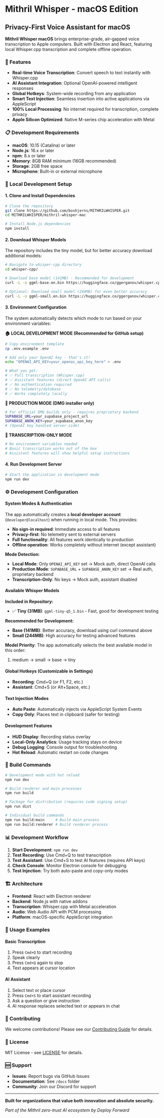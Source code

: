 # Mithril Whisper - macOS Edition

## Privacy-First Voice Assistant for macOS

**Mithril Whisper macOS** brings enterprise-grade, air-gapped voice transcription to Apple computers. Built with Electron and React, featuring local Whisper.cpp transcription and complete offline operation.

### 🎯 Features

- **Real-time Voice Transcription**: Convert speech to text instantly with Whisper.cpp
- **AI Assistant Integration**: Optional OpenAI-powered intelligent responses
- **Global Hotkeys**: System-wide recording from any application
- **Smart Text Injection**: Seamless insertion into active applications via AppleScript
- **100% Local Processing**: No internet required for transcription, complete privacy
- **Apple Silicon Optimized**: Native M-series chip acceleration with Metal

### 📋 Development Requirements

- **macOS**: 10.15 (Catalina) or later
- **Node.js**: 16.x or later
- **npm**: 8.x or later  
- **Memory**: 8GB RAM minimum (16GB recommended)
- **Storage**: 2GB free space
- **Microphone**: Built-in or external microphone

### 🚀 Local Development Setup

#### 1. Clone and Install Dependencies

```bash
# Clone the repository
git clone https://github.com/boshjerns/MITHRILWHISPER.git
cd MITHRILWHISPER/mithril-whisper-mac

# Install Node.js dependencies
npm install
```

#### 2. Download Whisper Models

The repository includes the tiny model, but for better accuracy download additional models:

```bash
# Navigate to whisper-cpp directory
cd whisper-cpp/

# Download base model (141MB) - Recommended for development
curl -L -o ggml-base.en.bin https://huggingface.co/ggerganov/whisper.cpp/resolve/main/ggml-base.en.bin

# Optional: Download small model (244MB) for even better accuracy  
curl -L -o ggml-small.en.bin https://huggingface.co/ggerganov/whisper.cpp/resolve/main/ggml-small.en.bin
```

#### 3. Environment Configuration

The system automatically detects which mode to run based on your environment variables:

**🏠 LOCAL DEVELOPMENT MODE (Recommended for GitHub setup)**
```bash
# Copy environment template
cp .env.example .env

# Add only your OpenAI key - that's it!
echo "OPENAI_API_KEY=your_openai_api_key_here" > .env

# What you get:
# ✅ Full transcription (Whisper.cpp)
# ✅ Assistant features (direct OpenAI API calls)
# ✅ No authentication required
# ✅ No telemetry/database
# ✅ Works completely locally
```

**🚀 PRODUCTION MODE (DMG installer only)**
```bash
# For official DMG builds only - requires proprietary backend
SUPABASE_URL=your_supabase_project_url
SUPABASE_ANON_KEY=your_supabase_anon_key
# (OpenAI key handled server-side)
```

**📝 TRANSCRIPTION-ONLY MODE**
```bash
# No environment variables needed
# Basic transcription works out of the box
# Assistant features will show helpful setup instructions
```

#### 4. Run Development Server

```bash
# Start the application in development mode
npm run dev
```

### ⚙️ Development Configuration

#### System Modes & Authentication

The app automatically creates a **local developer account** (`developer@localhost`) when running in local mode. This provides:

- **No sign-in required**: Immediate access to all features
- **Privacy-first**: No telemetry sent to external servers  
- **Full functionality**: All features work identically to production
- **Offline operation**: Works completely without internet (except assistant)

**Mode Detection:**
- **Local Mode**: Only `OPENAI_API_KEY` set → Mock auth, direct OpenAI calls
- **Production Mode**: `SUPABASE_URL` + `SUPABASE_ANON_KEY` set → Real auth, proprietary backend
- **Transcription-Only**: No keys → Mock auth, assistant disabled

#### Available Whisper Models

**Included in Repository:**
- ✅ **Tiny (31MB)**: `ggml-tiny-q5_1.bin` - Fast, good for development testing

**Recommended for Development:**
- **Base (141MB)**: Better accuracy, download using curl command above
- **Small (244MB)**: High accuracy for testing advanced features

**Model Priority**: The app automatically selects the best available model in this order:
1. medium → small → base → tiny

#### Global Hotkeys (Customizable in Settings)
- **Recording**: Cmd+Q (or F1, F2, etc.)
- **Assistant**: Cmd+S (or Alt+Space, etc.)

#### Text Injection Modes
- **Auto Paste**: Automatically injects via AppleScript System Events
- **Copy Only**: Places text in clipboard (safer for testing)

#### Development Features
- **HUD Display**: Recording status overlay
- **Local-Only Analytics**: Usage tracking stays on device
- **Debug Logging**: Console output for troubleshooting
- **Hot Reload**: Automatic restart on code changes

### 🔧 Build Commands

```bash
# Development mode with hot reload
npm run dev

# Build renderer and main processes  
npm run build

# Package for distribution (requires code signing setup)
npm run dist

# Individual build commands
npm run build:main     # Build main process
npm run build:renderer # Build renderer process
```

### 📊 Development Workflow

1. **Start Development**: `npm run dev`
2. **Test Recording**: Use Cmd+Q to test transcription
3. **Test Assistant**: Use Cmd+S to test AI features (requires API keys)
4. **Check Console**: Monitor Electron console for debugging
5. **Test Injection**: Try both auto-paste and copy-only modes

### 🏗️ Architecture

- **Frontend**: React with Electron renderer
- **Backend**: Node.js with native addons
- **Transcription**: Whisper.cpp with Metal acceleration
- **Audio**: Web Audio API with PCM processing
- **Platform**: macOS-specific AppleScript integration

### 📝 Usage Examples

#### Basic Transcription
1. Press `Cmd+Q` to start recording
2. Speak clearly
3. Press `Cmd+Q` again to stop
4. Text appears at cursor location

#### AI Assistant
1. Select text or place cursor
2. Press `Cmd+S` to start assistant recording
3. Ask a question or give instruction
4. AI response replaces selected text or appears in chat

### 🤝 Contributing

We welcome contributions! Please see our [Contributing Guide](../CONTRIBUTING.md) for details.

### 📄 License

MIT License - see [LICENSE](../LICENSE) for details.

### 🆘 Support

- **Issues**: Report bugs via GitHub Issues
- **Documentation**: See `/docs` folder
- **Community**: Join our Discord for support

---

**Built for organizations that value both innovation and absolute security.**

*Part of the Mithril zero-trust AI ecosystem by Deploy Forward*
